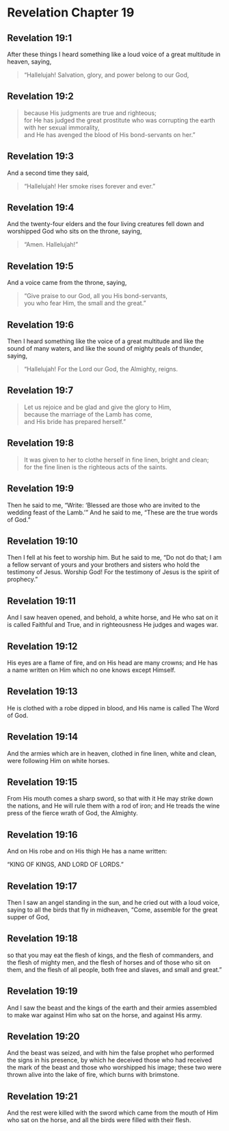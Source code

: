 # Revelation Chapter 19

## Revelation 19:1

After these things I heard something like a loud voice of a great multitude in heaven, saying,

> “Hallelujah! Salvation, glory, and power belong to our God,

## Revelation 19:2

> because His judgments are true and righteous;  
> for He has judged the great prostitute who was corrupting the earth with her sexual immorality,  
> and He has avenged the blood of His bond-servants on her.”

## Revelation 19:3

And a second time they said,

> “Hallelujah! Her smoke rises forever and ever.”

## Revelation 19:4

And the twenty-four elders and the four living creatures fell down and worshipped God who sits on the throne, saying,

> “Amen. Hallelujah!”

## Revelation 19:5

And a voice came from the throne, saying,

> “Give praise to our God, all you His bond-servants,  
> you who fear Him, the small and the great.”

## Revelation 19:6

Then I heard something like the voice of a great multitude and like the sound of many waters, and like the sound of mighty peals of thunder, saying,

> “Hallelujah! For the Lord our God, the Almighty, reigns.

## Revelation 19:7

> Let us rejoice and be glad and give the glory to Him,  
> because the marriage of the Lamb has come,  
> and His bride has prepared herself.”

## Revelation 19:8

> It was given to her to clothe herself in fine linen, bright and clean;  
> for the fine linen is the righteous acts of the saints.

## Revelation 19:9

Then he said to me, “Write: ‘Blessed are those who are invited to the wedding feast of the Lamb.’” And he said to me, “These are the true words of God.”

## Revelation 19:10

Then I fell at his feet to worship him. But he said to me, “Do not do that; I am a fellow servant of yours and your brothers and sisters who hold the testimony of Jesus. Worship God! For the testimony of Jesus is the spirit of prophecy.”

## Revelation 19:11

And I saw heaven opened, and behold, a white horse, and He who sat on it is called Faithful and True, and in righteousness He judges and wages war.

## Revelation 19:12

His eyes are a flame of fire, and on His head are many crowns; and He has a name written on Him which no one knows except Himself.

## Revelation 19:13

He is clothed with a robe dipped in blood, and His name is called The Word of God.

## Revelation 19:14

And the armies which are in heaven, clothed in fine linen, white and clean, were following Him on white horses.

## Revelation 19:15

From His mouth comes a sharp sword, so that with it He may strike down the nations, and He will rule them with a rod of iron; and He treads the wine press of the fierce wrath of God, the Almighty.

## Revelation 19:16

And on His robe and on His thigh He has a name written:

“KING OF KINGS, AND LORD OF LORDS.”

## Revelation 19:17

Then I saw an angel standing in the sun, and he cried out with a loud voice, saying to all the birds that fly in midheaven, “Come, assemble for the great supper of God,

## Revelation 19:18

so that you may eat the flesh of kings, and the flesh of commanders, and the flesh of mighty men, and the flesh of horses and of those who sit on them, and the flesh of all people, both free and slaves, and small and great.”

## Revelation 19:19

And I saw the beast and the kings of the earth and their armies assembled to make war against Him who sat on the horse, and against His army.

## Revelation 19:20

And the beast was seized, and with him the false prophet who performed the signs in his presence, by which he deceived those who had received the mark of the beast and those who worshipped his image; these two were thrown alive into the lake of fire, which burns with brimstone.

## Revelation 19:21

And the rest were killed with the sword which came from the mouth of Him who sat on the horse, and all the birds were filled with their flesh.
